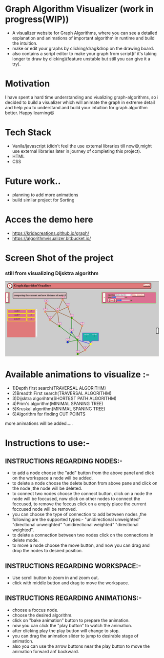 # Graph Algorithm Visualizer (work in progress(WIP))

* A visualizer website for Graph Algorithms, where you can see a detailed explanation and animations of important algorithm in runtime and build the intuition.
* make or edit your graphs by clicking/drag&drop on the drawing board.
* also contains a script editor to make your graph from script(if it's taking longer to draw by clicking)(feature unstable but still you can give it a try).


# Motivation 

I have spent a hard time understanding and viualizing graph-algorithms, so i decided to build a visualizer which will animate the graph in extreme detail and help you to understand and build your intuition for graph algorithm better. Happy learning😃 

# Tech Stack

* Vanila/javascript (didn't feel the use external libraries till now😅,might use external libraries later in journey of completing this project).
* HTML
* CSS

# Future work.. 

* planning to add more animations 
* build similar project for Sorting

# Acces the demo here
* https://kridacreations.github.io/graph/
* https://algorithmvisualizer.bitbucket.io/

# Screen Shot of the project
### still from visualizing Dijsktra algorithm
![Demo screen shot](images/demo_image.jpg)

# Available animations to visualize :-

* 1)Depth first search(TRAVERSAL ALGORITHM)
* 2)Breadth First search(TRAVERSAL ALGORITHM)
* 3)Dijsktra algorihtm(SHORTEST PATH ALGORITHM)
* 4)Prim's algorithm(MINIMAL SPANING TREE)
* 5)Kruskal algorithm(MINIMAL SPANING TREE)
* 6)Algorithm for finding CUT POINTS

more animations will be added.....


# Instructions to use:-

## INSTRUCTIONS REGARDING NODES:-

* to add a node choose the "add" button from the above panel and click on the workspace a node will be added.
* to delete a node choose the delete button from above pane and click on the node ,the node will be deleted.
* to connect two nodes choose the connect button, click on a node the node will be foccused, now click on other nodes to connect the foccused, to remove the foccus click on a empty place the current foccused node will be removed.
* you can choose the type of connection to add between nodes ,the following are the supported types:- "unidirectional unweighted" "directional unweighted" "unidirectional weighted" "directional weighted".
* to delete a connection between two nodes click on the connections in delete mode.
* to move a node choose the move button, and now you can drag and drop the nodes to desired position.
## INSTRUCTIONS REGARDING WORKSPACE:-

* Use scroll button to zoom in and zoom out.
* click with middle button and drag to move the workspace.


## INSTRUCTIONS REGARDING ANIMATIONS:-

* choose a foccus node.
* choose the desired algorithm.
* click on "bake animation" button to prepare the animation.
* now you can click the "play button" to watch the animation.
* after clicking play the play button will change to stop.
* you can drag the animation slider to jump to desirable stage of animation.
* also you can use the arrow buttons near the play button to move the animation forward anf backward. 





